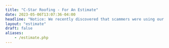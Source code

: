 ```yaml
---
title: "C-Star Roofing - For An Estimate"
date: 2023-05-06T13:07:36-04:00
headline: "Notice: We recently discovered that scammers were using our company's name and logo. Please always text our phone number: 416-839-2782."
layout: "estimate"
draft: false
aliases:
    - /estimate.php
---
```


